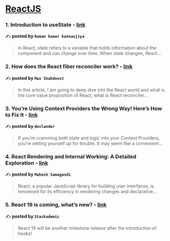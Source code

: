 
<h1><a href=https://medium.com/tag/reactjs/recommended target="_blank" rel="noopener noreferrer">ReactJS</a></h1>
<h3>1. Introduction to useState - <a href="https://medium.com/@ramankumarkannaujiya/usestate-hooks-in-react-4c846272249e" target="_blank" rel="noopener noreferrer">link</a></h3>

✍️ **posted by `Raman kumar kannaujiya`**

<blockquote>In React, state refers to a variable that holds information about the component and can change over time. When state changes, React…</blockquote>

<h3>2. How does the React fiber reconciler work? - <a href="https://medium.com/@maxtsh/how-does-the-react-fiber-reconciler-work-77c3650127da" target="_blank" rel="noopener noreferrer">link</a></h3>

✍️ **posted by `Max Shahdoost`**

<blockquote>In this article, I am going to deep dive into the React world and what is the core value proposition of React, what is React reconciler…</blockquote>

<h3>3. You’re Using Context Providers the Wrong Way! Here’s How to Fix It - <a href="https://medium.com/devlander/youre-using-context-providers-the-wrong-way-here-s-how-to-fix-it-c91247b6e828" target="_blank" rel="noopener noreferrer">link</a></h3>

✍️ **posted by `devlander`**

<blockquote>If you’re cramming both state and logic into your Context Providers, you’re setting yourself up for trouble. It may seem like a convenient…</blockquote>

<h3>4. React Rendering and Internal Working: A Detailed Exploration - <a href="https://medium.com/@mahesh.samagandi89/react-rendering-and-internal-working-a-detailed-exploration-fd445a1a6d09" target="_blank" rel="noopener noreferrer">link</a></h3>

✍️ **posted by `Mahesh Samagandi`**

<blockquote>React, a popular JavaScript library for building user interfaces, is renowned for its efficiency in rendering changes and declarative…</blockquote>

<h3>5. React 19 is coming, what’s new? - <a href="https://medium.com/stackademic/react-19-is-coming-whats-new-79e2d4b948e4" target="_blank" rel="noopener noreferrer">link</a></h3>

✍️ **posted by `Stackademic`**

<blockquote>React 19 will be another milestone release after the introduction of hooks!</blockquote>

